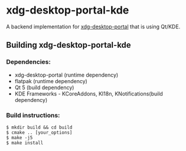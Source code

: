 # xdg-desktop-portal-kde

A backend implementation for [xdg-desktop-portal](http://github.com/flatpak/xdg-desktop-portal)
that is using Qt/KDE.

## Building xdg-desktop-portal-kde

### Dependencies:
 - xdg-desktop-portal (runtime dependency)
 - flatpak (runtime dependency)
 - Qt 5 (build dependency)
 - KDE Frameworks - KCoreAddons, KI18n, KNotifications(build dependency)

### Build instructions:
```
$ mkdir build && cd build
$ cmake .. [your_options]
$ make -j5
$ make install
```

